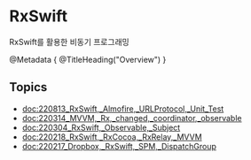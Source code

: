 # RxSwift

RxSwift를 활용한 비동기 프로그래밍

@Metadata {
   @TitleHeading("Overview")
}

## Topics
- <doc:220813_RxSwift,_Almofire,_URLProtocol,_Unit_Test>
- <doc:220314_MVVM,_Rx,_changed,_coordinator,_observable>
- <doc:220304_RxSwift,_Observable,_Subject>
- <doc:220218_RxSwift,_RxCocoa,_RxRelay,_MVVM>
- <doc:220217_Dropbox,_RxSwift,_SPM,_DispatchGroup>